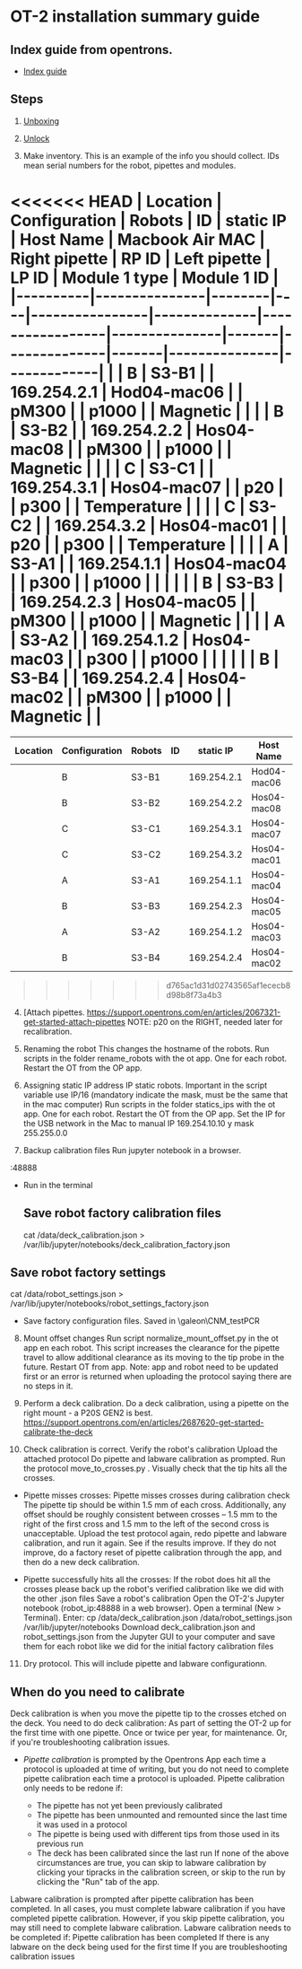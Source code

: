 # OT-2 installation summary guide

## Index guide from opentrons.

- [Index guide](https://support.opentrons.com/en/collections/1559720-guide-for-getting-started-with-the-ot-2#6-calibrate-the-ot-2)

## Steps

1) [Unboxing](https://support.opentrons.com/en/articles/2687501-get-started-unbox-the-ot-2)

2) [Unlock](https://slack-redir.net/link?url=https%3A%2F%2Fsupport.opentrons.com%2Fen%2Farticles%2F2687521-get-started-unlock-the-ot-2)

3) Make inventory. This is an example of the info you should collect. IDs mean serial numbers for the robot, pipettes and modules.

<<<<<<< HEAD
| Location | Configuration | Robots | ID | static IP      | Host Name    | Macbook Air MAC | Right pipette | RP ID | Left pipette | LP ID | Module 1 type | Module 1 ID |
|----------|---------------|--------|----|----------------|--------------|-----------------|---------------|-------|--------------|-------|---------------|-------------|
|          | B             | S3\-B1 |    | 169\.254\.2\.1 | Hod04\-mac06 |                 | pM300         |       | p1000        |       | Magnetic      |             |
|          | B             | S3\-B2 |    | 169\.254\.2\.2 | Hos04\-mac08 |                 | pM300         |       | p1000        |       | Magnetic      |             |
|          | C             | S3\-C1 |    | 169\.254\.3\.1 | Hos04\-mac07 |                 | p20           |       | p300         |       | Temperature   |             |
|          | C             | S3\-C2 |    | 169\.254\.3\.2 | Hos04\-mac01 |                 | p20           |       | p300         |       | Temperature   |             |
|          | A             | S3\-A1 |    | 169\.254\.1\.1 | Hos04\-mac04 |                 | p300          |       | p1000        |       |               |             |
|          | B             | S3\-B3 |    | 169\.254\.2\.3 | Hos04\-mac05 |                 | pM300         |       | p1000        |       | Magnetic      |             |
|          | A             | S3\-A2 |    | 169\.254\.1\.2 | Hos04\-mac03 |                 | p300          |       | p1000        |       |               |             |
|          | B             | S3\-B4 |    | 169\.254\.2\.4 | Hos04\-mac02 |                 | pM300         |       | p1000        |       | Magnetic      |             |
=======
 Location | Configuration | Robots | ID | static IP   | Host Name   | Macbook Air MAC | Right pipette | RP ID | Left pipette | LP ID | Module 1 type | Module 1 ID 
-------- | ------------- | ------ | -- | ----------- | ----------- | --------------- | ------------- | ----- | ------------ | ----- | ------------- | -----------
         | B             | S3-B1  |    | 169.254.2.1 | Hod04-mac06 |                 | pM300         |       | p1000        |       | Magnetic      |
         | B             | S3-B2  |    | 169.254.2.2 | Hos04-mac08 |                 | pM300         |       | p1000        |       | Magnetic      |
         | C             | S3-C1  |    | 169.254.3.1 | Hos04-mac07 |                 | p20           |       | p300         |       | Temperature   |
         | C             | S3-C2  |    | 169.254.3.2 | Hos04-mac01 |                 | p20           |       | p300         |       | Temperature   |
         | A             | S3-A1  |    | 169.254.1.1 | Hos04-mac04 |                 | p300          |       | p1000        |       |               |
         | B             | S3-B3  |    | 169.254.2.3 | Hos04-mac05 |                 | pM300         |       | p1000        |       | Magnetic      |
         | A             | S3-A2  |    | 169.254.1.2 | Hos04-mac03 |                 | p300          |       | p1000        |       |               |
         | B             | S3-B4  |    | 169.254.2.4 | Hos04-mac02 |                 | pM300         |       | p1000        |       | Magnetic
>>>>>>> d765ac1d31d02743565af1ececb8d98b8f73a4b3

4) [Attach pipettes. <https://support.opentrons.com/en/articles/2067321-get-started-attach-pipettes> NOTE: p20 on the RIGHT, needed later for recalibration.

5) Renaming the robot This changes the hostname of the robots. Run scripts in the folder rename_robots with the ot app. One for each robot. Restart the OT from the OP app.

6) Assigning static IP address IP static robots. Important in the script variable use IP/16 (mandatory indicate the mask, must be the same that in the mac computer) Run scripts in the folder statics_ips with the ot app. One for each robot. Restart the OT from the OP app. Set the IP for the USB network in the Mac to manual IP 169.254.10.10 y mask 255.255.0.0

7) Backup calibration files Run jupyter notebook in a browser.

<robot ip="">:48888</robot>

- Run in the terminal

  ## Save robot factory calibration files

  cat /data/deck_calibration.json > /var/lib/jupyter/notebooks/deck_calibration_factory.json

## Save robot factory settings

cat /data/robot_settings.json > /var/lib/jupyter/notebooks/robot_settings_factory.json

- Save factory configuration files. Saved in \galeon\CNM_testPCR

8) Mount offset changes Run script normalize_mount_offset.py in the ot app en each robot. This script increases the clearance for the pipette travel to allow additional clearance as its moving to the tip probe in the future. Restart OT from app. Note: app and robot need to be updated first or an error is returned when uploading the protocol saying there are no steps in it.

9) Perform a deck calibration. Do a deck calibration, using a pipette on the right mount - a P20S GEN2 is best. <https://support.opentrons.com/en/articles/2687620-get-started-calibrate-the-deck>

10) Check calibration is correct. Verify the robot's calibration Upload the attached protocol Do pipette and labware calibration as prompted. Run the protocol move_to_crosses.py . Visually check that the tip hits all the crosses.

- Pipette misses crosses: Pipette misses crosses during calibration check The pipette tip should be within 1.5 mm of each cross. Additionally, any offset should be roughly consistent between crosses – 1.5 mm to the right of the first cross and 1.5 mm to the left of the second cross is unacceptable. Upload the test protocol again, redo pipette and labware calibration, and run it again. See if the results improve. If they do not improve, do a factory reset of pipette calibration through the app, and then do a new deck calibration.

- Pipette successfully hits all the crosses: If the robot does hit all the crosses please back up the robot's verified calibration like we did with the other .json files Save a robot's calibration Open the OT-2's Jupyter notebook (robot_ip:48888 in a web browser). Open a terminal (New > Terminal). Enter: cp /data/deck_calibration.json /data/robot_settings.json /var/lib/jupyter/notebooks Download deck_calibration.json and robot_settings.json from the Jupyter GUI to your computer and save them for each robot like we did for the initial factory calibration files

11) Dry protocol. This will include pipette and labware configurationn.

## When do you need to calibrate

Deck calibration is when you move the pipette tip to the crosses etched on the deck. You need to do deck calibration: As part of setting the OT-2 up for the first time with one pipette. Once or twice per year, for maintenance. Or, if you're troubleshooting calibration issues.

- _Pipette calibration_ is prompted by the Opentrons App each time a protocol is uploaded at time of writing, but you do not need to complete pipette calibration each time a protocol is uploaded. Pipette calibration only needs to be redone if:

  - The pipette has not yet been previously calibrated
  - The pipette has been unmounted and remounted since the last time it was used in a protocol
  - The pipette is being used with different tips from those used in its previous run
  - The deck has been calibrated since the last run If none of the above circumstances are true, you can skip to labware calibration by clicking your tipracks in the calibration screen, or skip to the run by clicking the "Run" tab of the app.

Labware calibration is prompted after pipette calibration has been completed. In all cases, you must complete labware calibration if you have completed pipette calibration. However, if you skip pipette calibration, you may still need to complete labware calibration. Labware calibration needs to be completed if: Pipette calibration has been completed If there is any labware on the deck being used for the first time If you are troubleshooting calibration issues

